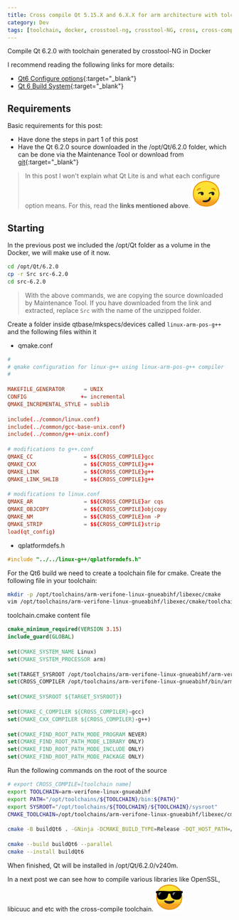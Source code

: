 ```yaml
---
title: Cross compile Qt 5.15.X and 6.X.X for arm architecture with tolchain created by crosstool-ng (Docker) - Part 2
category: Dev
tags: [toolchain, docker, crosstool-ng, crosstool-NG, cross, cross-compile, arm, gcc, g++, Qt, Qt6, Qt 6.2.0]
---
```

Compile Qt 6.2.0 with toolchain generated by crosstool-NG in Docker

I recommend reading the following links for more details:

* [Qt6 Configure options](https://doc-snapshots.qt.io/qt6-dev/configure-options.html){:target="_blank"}
* [Qt 6 Build System](https://www.qt.io/blog/qt-6-build-system){:target="_blank"}

## Requirements

Basic requirements for this post:

* Have done the steps in part 1 of this post
* Have the Qt 6.2.0 source downloaded in the /opt/Qt/6.2.0 folder, which can be done via the Maintenance Tool or download from [git](https://wiki.qt.io/Building_Qt_6_from_Git){:target="_blank"}

> In this post I won't explain what Qt Lite is and what each configure option means. For this, read the **links mentioned above**. ![emoji](/assets/img/emoji/smirk.png)

## Starting

In the previous post we included the /opt/Qt folder as a volume in the Docker, we will make use of it now.

```bash
cd /opt/Qt/6.2.0
cp -r Src src-6.2.0
cd src-6.2.0
```

> With the above commands, we are copying the source downloaded by Maintenance Tool. If you have downloaded from the link and extracted, replace `Src` with the name of the unzipped folder.

Create a folder inside qtbase/mkspecs/devices called `linux-arm-pos-g++` and the following files within it

* qmake.conf

```conf
#
# qmake configuration for linux-g++ using linux-arm-pos-g++ compiler
#

MAKEFILE_GENERATOR      = UNIX
CONFIG                 += incremental
QMAKE_INCREMENTAL_STYLE = sublib

include(../common/linux.conf)
include(../common/gcc-base-unix.conf)
include(../common/g++-unix.conf)

# modifications to g++.conf
QMAKE_CC                = $${CROSS_COMPILE}gcc
QMAKE_CXX               = $${CROSS_COMPILE}g++
QMAKE_LINK              = $${CROSS_COMPILE}g++
QMAKE_LINK_SHLIB        = $${CROSS_COMPILE}g++

# modifications to linux.conf
QMAKE_AR                = $${CROSS_COMPILE}ar cqs
QMAKE_OBJCOPY           = $${CROSS_COMPILE}objcopy
QMAKE_NM                = $${CROSS_COMPILE}nm -P
QMAKE_STRIP             = $${CROSS_COMPILE}strip
load(qt_config)
```

* qplatformdefs.h

```cpp
#include "../../linux-g++/qplatformdefs.h"
```

For the Qt6 build we need to create a toolchain file for cmake. Create the following file in your toolchain:

```bash
mkdir -p /opt/toolchains/arm-verifone-linux-gnueabihf/libexec/cmake
vim /opt/toolchains/arm-verifone-linux-gnueabihf/libexec/cmake/toolchain.cmake
```

toolchain.cmake content file

```cmake
cmake_minimum_required(VERSION 3.15)
include_guard(GLOBAL)

set(CMAKE_SYSTEM_NAME Linux)
set(CMAKE_SYSTEM_PROCESSOR arm)

set(TARGET_SYSROOT /opt/toolchains/arm-verifone-linux-gnueabihf/arm-verifone-linux-gnueabihf/sysroot)
set(CROSS_COMPILER /opt/toolchains/arm-verifone-linux-gnueabihf/bin/arm-verifone-linux-gnueabihf)

set(CMAKE_SYSROOT ${TARGET_SYSROOT})

set(CMAKE_C_COMPILER ${CROSS_COMPILER}-gcc)
set(CMAKE_CXX_COMPILER ${CROSS_COMPILER}-g++)

set(CMAKE_FIND_ROOT_PATH_MODE_PROGRAM NEVER)
set(CMAKE_FIND_ROOT_PATH_MODE_LIBRARY ONLY)
set(CMAKE_FIND_ROOT_PATH_MODE_INCLUDE ONLY)
set(CMAKE_FIND_ROOT_PATH_MODE_PACKAGE ONLY)
```

Run the following commands on the root of the source

```bash
# export CROSS_COMPILE=[toolchain name]
export TOOLCHAIN=arm-verifone-linux-gnueabihf
export PATH="/opt/toolchains/${TOOLCHAIN}/bin:${PATH}"
export SYSROOT="/opt/toolchains/${TOOLCHAIN}/${TOOLCHAIN}/sysroot"
CMAKE_TOOLCHAIN=/opt/toolchains/arm-verifone-linux-gnueabihf/libexec/cmake/toolchain.cmake

cmake -B buildQt6 . -GNinja -DCMAKE_BUILD_TYPE=Release -DQT_HOST_PATH=/opt/Qt/6.2.0/gcc_64 -DCMAKE_TOOLCHAIN_FILE=${CMAKE_TOOLCHAIN} -DCMAKE_INSTALL_PREFIX=/opt/Qt/6.2.0/v240m -DCMAKE_STAGING_PREFIX=/opt/Qt/6.2.0/v240m -DQT_QMAKE_TARGET_MKSPEC=devices/linux-arm-pos-g++ -DQT_BUILD_EXAMPLES=FALSE -DQT_BUILD_TESTS=FALSE -DCMAKE_INTERPROCEDURAL_OPTIMIZATION_RELEASE=ON -DBUILD_WITH_PCH=OFF -DQT_QMAKE_DEVICE_OPTIONS=CROSS_COMPILE=arm-verifone-linux-gnueabihf- -DINPUT_reduce_exports=yes -DINPUT_optimize_size=yes -DBUILD_qt3d=OFF -DBUILD_qtcharts=OFF -DBUILD_qtconnectivity=OFF -DBUILD_qtdoc=OFF -DBUILD_qtlocation=OFF -DBUILD_qtlottie=OFF -DBUILD_qtmultimedia=OFF -DBUILD_qtquick3d=OFF -DBUILD_qtsensors=OFF -DBUILD_qtscxml=OFF -DBUILD_qtserialbus=OFF -DBUILD_qtserialport=OFF -DBUILD_qttools=OFF -DBUILD_qttranslations=OFF -DBUILD_qtwayland=OFF -DBUILD_qtwebengine=OFF -DBUILD_qtwebview=OFF -DBUILD_qtwebchannel=OFF -DBUILD_qtwebsockets=OFF -DBUILD_WITH_PCH=OFF -DINPUT_opengl=no -DBUILD_qtnetworkauth=OFF -DBUILD_qtopcua=OFF -DBUILD_qtmqtt=OFF -DBUILD_qtcoap=OFF -DBUILD_qtpositioning=OFF -DINPUT_widgets=no -DINPUT_use_gold_linker_alias=no -DINPUT_quickcontrols2_fusion=no -DINPUT_quickcontrols2_imagine=no -DINPUT_quickcontrols2_material=no -DINPUT_quickcontrols2_universal=no -DINPUT_textodfwriter=no -DINPUT_textmarkdownreader=no -DINPUT_textmarkdownwriter=no -DINPUT_testlib=no -DINPUT_vnc=no

cmake --build buildQt6 --parallel
cmake --install buildQt6
```

When finished, Qt will be installed in /opt/Qt/6.2.0/v240m.

In a next post we can see how to compile various libraries like OpenSSL, libicuuc and etc with the cross-compile toolchain. ![emoji](/assets/img/emoji/sunglasses.png)
